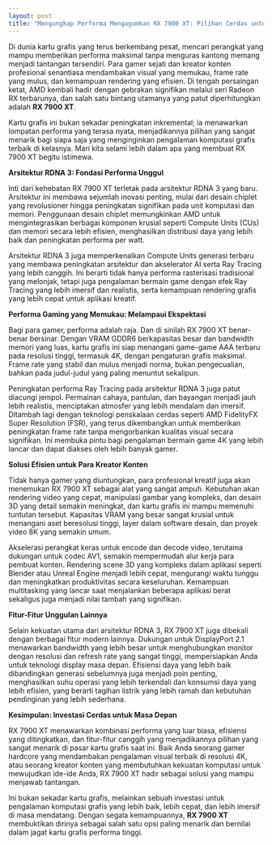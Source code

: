 ```yaml
---
layout: post
title: "Mengungkap Performa Mengagumkan RX 7900 XT: Pilihan Cerdas untuk Para Gamer dan Kreator"
---
```


Di dunia kartu grafis yang terus berkembang pesat, mencari perangkat yang mampu memberikan performa maksimal tanpa menguras kantong memang menjadi tantangan tersendiri. Para gamer sejati dan kreator konten profesional senantiasa mendambakan visual yang memukau, frame rate yang mulus, dan kemampuan rendering yang efisien. Di tengah persaingan ketat, AMD kembali hadir dengan gebrakan signifikan melalui seri Radeon RX terbarunya, dan salah satu bintang utamanya yang patut diperhitungkan adalah **RX 7900 XT**.

Kartu grafis ini bukan sekadar peningkatan inkremental; ia menawarkan lompatan performa yang terasa nyata, menjadikannya pilihan yang sangat menarik bagi siapa saja yang menginginkan pengalaman komputasi grafis terbaik di kelasnya. Mari kita selami lebih dalam apa yang membuat RX 7900 XT begitu istimewa.

**Arsitektur RDNA 3: Fondasi Performa Unggul**

Inti dari kehebatan RX 7900 XT terletak pada arsitektur RDNA 3 yang baru. Arsitektur ini membawa sejumlah inovasi penting, mulai dari desain chiplet yang revolusioner hingga peningkatan signifikan pada unit komputasi dan memori. Penggunaan desain chiplet memungkinkan AMD untuk mengintegrasikan berbagai komponen krusial seperti Compute Units (CUs) dan memori secara lebih efisien, menghasilkan distribusi daya yang lebih baik dan peningkatan performa per watt.

Arsitektur RDNA 3 juga memperkenalkan Compute Units generasi terbaru yang membawa peningkatan arsitektur dan akselerator AI serta Ray Tracing yang lebih canggih. Ini berarti tidak hanya performa rasterisasi tradisional yang melonjak, tetapi juga pengalaman bermain game dengan efek Ray Tracing yang lebih imersif dan realistis, serta kemampuan rendering grafis yang lebih cepat untuk aplikasi kreatif.

**Performa Gaming yang Memukau: Melampaui Ekspektasi**

Bagi para gamer, performa adalah raja. Dan di sinilah RX 7900 XT benar-benar bersinar. Dengan VRAM GDDR6 berkapasitas besar dan bandwidth memori yang luas, kartu grafis ini siap menangani game-game AAA terbaru pada resolusi tinggi, termasuk 4K, dengan pengaturan grafis maksimal. Frame rate yang stabil dan mulus menjadi norma, bukan pengecualian, bahkan pada judul-judul yang paling menuntut sekalipun.

Peningkatan performa Ray Tracing pada arsitektur RDNA 3 juga patut diacungi jempol. Permainan cahaya, pantulan, dan bayangan menjadi jauh lebih realistis, menciptakan atmosfer yang lebih mendalam dan imersif. Ditambah lagi dengan teknologi penskalaan cerdas seperti AMD FidelityFX Super Resolution (FSR), yang terus dikembangkan untuk memberikan peningkatan frame rate tanpa mengorbankan kualitas visual secara signifikan. Ini membuka pintu bagi pengalaman bermain game 4K yang lebih lancar dan dapat diakses oleh lebih banyak gamer.

**Solusi Efisien untuk Para Kreator Konten**

Tidak hanya gamer yang diuntungkan, para profesional kreatif juga akan menemukan RX 7900 XT sebagai alat yang sangat ampuh. Kebutuhan akan rendering video yang cepat, manipulasi gambar yang kompleks, dan desain 3D yang detail semakin meningkat, dan kartu grafis ini mampu memenuhi tuntutan tersebut. Kapasitas VRAM yang besar sangat krusial untuk menangani aset beresolusi tinggi, layer dalam software desain, dan proyek video 8K yang semakin umum.

Akselerasi perangkat keras untuk encode dan decode video, terutama dukungan untuk codec AV1, semakin mempermudah alur kerja para pembuat konten. Rendering scene 3D yang kompleks dalam aplikasi seperti Blender atau Unreal Engine menjadi lebih cepat, mengurangi waktu tunggu dan meningkatkan produktivitas secara keseluruhan. Kemampuan multitasking yang lancar saat menjalankan beberapa aplikasi berat sekaligus juga menjadi nilai tambah yang signifikan.

**Fitur-Fitur Unggulan Lainnya**

Selain kekuatan utama dari arsitektur RDNA 3, RX 7900 XT juga dibekali dengan berbagai fitur modern lainnya. Dukungan untuk DisplayPort 2.1 menawarkan bandwidth yang lebih besar untuk menghubungkan monitor dengan resolusi dan refresh rate yang sangat tinggi, mempersiapkan Anda untuk teknologi display masa depan. Efisiensi daya yang lebih baik dibandingkan generasi sebelumnya juga menjadi poin penting, menghasilkan suhu operasi yang lebih terkendali dan konsumsi daya yang lebih efisien, yang berarti tagihan listrik yang lebih ramah dan kebutuhan pendinginan yang lebih sederhana.

**Kesimpulan: Investasi Cerdas untuk Masa Depan**

RX 7900 XT menawarkan kombinasi performa yang luar biasa, efisiensi yang ditingkatkan, dan fitur-fitur canggih yang menjadikannya pilihan yang sangat menarik di pasar kartu grafis saat ini. Baik Anda seorang gamer hardcore yang mendambakan pengalaman visual terbaik di resolusi 4K, atau seorang kreator konten yang membutuhkan kekuatan komputasi untuk mewujudkan ide-ide Anda, RX 7900 XT hadir sebagai solusi yang mampu menjawab tantangan.

Ini bukan sekadar kartu grafis, melainkan sebuah investasi untuk pengalaman komputasi grafis yang lebih baik, lebih cepat, dan lebih imersif di masa mendatang. Dengan segala kemampuannya, **RX 7900 XT** membuktikan dirinya sebagai salah satu opsi paling menarik dan bernilai dalam jagat kartu grafis performa tinggi.
